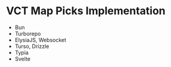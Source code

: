 # VCT Map Picks Implementation

- Bun
- Turborepo
- ElysiaJS, Websocket
- Turso, Drizzle
- Typia
- Svelte